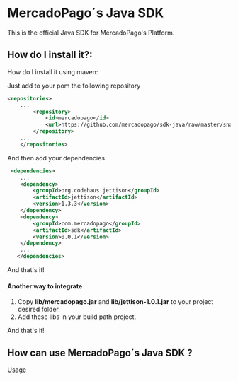# MercadoPago´s Java SDK

This is the official Java SDK for MercadoPago's Platform.

## How do I install it?:

How do I install it using maven:

Just add to your pom the following repository

```XML
<repositories>
	...
	    <repository>
	        <id>mercadopago</id>
	        <url>https://github.com/mercadopago/sdk-java/raw/master/snapshots</url>
	    </repository>
	...
	</repositories>	 
```

And then add your dependencies

```XML
 <dependencies>
 	...
  	<dependency>
  		<groupId>org.codehaus.jettison</groupId>
  		<artifactId>jettison</artifactId>
  		<version>1.3.3</version>
  	</dependency>
   	<dependency>
        <groupId>com.mercadopago</groupId>
 		<artifactId>sdk</artifactId>
 		<version>0.0.1</version>
  	</dependency>
  	...
   </dependencies>
```
And that's it!

#### Another way to integrate

1. Copy **lib/mercadopago.jar** and **lib/jettison-1.0.1.jar** to your project desired folder.
2. Add these libs in your build path project.

And that's it!

## How can use MercadoPago´s Java SDK ?

<a href="https://github.com/mercadopago/sdk-java/blob/master/README.md" name="usage">Usage</a>


